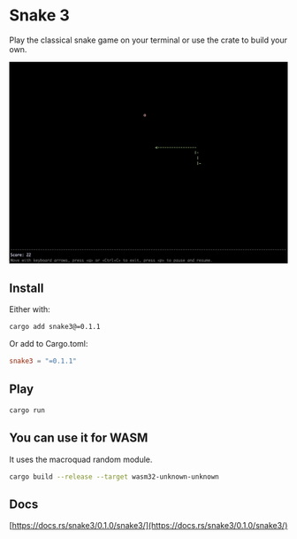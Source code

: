 # Snake 3

Play the classical snake game on your terminal or use the crate to build your own.

![snake game](https://raw.githubusercontent.com/ciurana-life/snake3/refs/heads/main/img/image.png)

## Install
Either with:
```bash
cargo add snake3@=0.1.1
```

Or add to Cargo.toml:
```toml
snake3 = "=0.1.1"
```

## Play
```bash
cargo run
```

## You can use it for WASM
It uses the macroquad random module.
```bash
cargo build --release --target wasm32-unknown-unknown
```



## Docs

[https://docs.rs/snake3/0.1.0/snake3/](https://docs.rs/snake3/0.1.0/snake3/)
